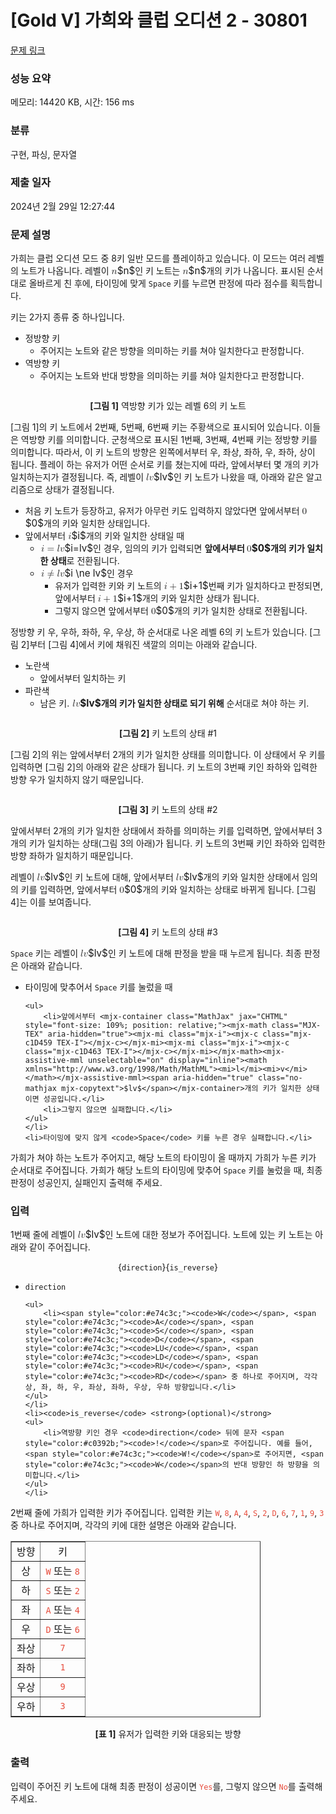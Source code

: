 # [Gold V] 가희와 클럽 오디션 2 - 30801 

[문제 링크](https://www.acmicpc.net/problem/30801) 

### 성능 요약

메모리: 14420 KB, 시간: 156 ms

### 분류

구현, 파싱, 문자열

### 제출 일자

2024년 2월 29일 12:27:44

### 문제 설명

<p>가희는 클럽 오디션 모드 중 8키 일반 모드를 플레이하고 있습니다. 이 모드는 여러 레벨의 노트가 나옵니다. 레벨이 <mjx-container class="MathJax" jax="CHTML" style="font-size: 109%; position: relative;"><mjx-math class="MJX-TEX" aria-hidden="true"><mjx-mi class="mjx-i"><mjx-c class="mjx-c1D45B TEX-I"></mjx-c></mjx-mi></mjx-math><mjx-assistive-mml unselectable="on" display="inline"><math xmlns="http://www.w3.org/1998/Math/MathML"><mi>n</mi></math></mjx-assistive-mml><span aria-hidden="true" class="no-mathjax mjx-copytext">$n$</span></mjx-container>인 키 노트는 <mjx-container class="MathJax" jax="CHTML" style="font-size: 109%; position: relative;"><mjx-math class="MJX-TEX" aria-hidden="true"><mjx-mi class="mjx-i"><mjx-c class="mjx-c1D45B TEX-I"></mjx-c></mjx-mi></mjx-math><mjx-assistive-mml unselectable="on" display="inline"><math xmlns="http://www.w3.org/1998/Math/MathML"><mi>n</mi></math></mjx-assistive-mml><span aria-hidden="true" class="no-mathjax mjx-copytext">$n$</span></mjx-container>개의 키가 나옵니다. 표시된 순서대로 올바르게 친 후에, 타이밍에 맞게 <code>Space</code> 키를 누르면 판정에 따라 점수를 획득합니다.</p>

<p>키는 2가지 종류 중 하나입니다.</p>

<ul>
	<li>정방향 키
	<ul>
		<li>주어지는 노트와 같은 방향을 의미하는 키를 쳐야 일치한다고 판정합니다.</li>
	</ul>
	</li>
	<li>역방향 키
	<ul>
		<li>주어지는 노트와 반대 방향을 의미하는 키를 쳐야 일치한다고 판정합니다.</li>
	</ul>
	</li>
</ul>

<p style="text-align: center;"><img alt="" src="https://u.acmicpc.net/a180ff40-6114-4820-ab40-3aa03bdb80c0/2%20-%20%EB%B3%B5%EC%82%AC%EB%B3%B8.png"></p>

<p style="text-align: center;"><strong>[그림 1]</strong> 역방향 키가 있는 레벨 6의 키 노트</p>

<p>[그림 1]의 키 노트에서 2번째, 5번째, 6번째 키는 주황색으로 표시되어 있습니다. 이들은 역방향 키를 의미합니다. 군청색으로 표시된 1번째, 3번째, 4번째 키는 정방향 키를 의미합니다. 따라서, 이 키 노트의 방향은 왼쪽에서부터 우, 좌상, 좌하, 우, 좌하, 상이 됩니다. 플레이 하는 유저가 어떤 순서로 키를 쳤는지에 따라, 앞에서부터 몇 개의 키가 일치하는지가 결정됩니다. 즉, 레벨이 <mjx-container class="MathJax" jax="CHTML" style="font-size: 109%; position: relative;"><mjx-math class="MJX-TEX" aria-hidden="true"><mjx-mi class="mjx-i"><mjx-c class="mjx-c1D459 TEX-I"></mjx-c></mjx-mi><mjx-mi class="mjx-i"><mjx-c class="mjx-c1D463 TEX-I"></mjx-c></mjx-mi></mjx-math><mjx-assistive-mml unselectable="on" display="inline"><math xmlns="http://www.w3.org/1998/Math/MathML"><mi>l</mi><mi>v</mi></math></mjx-assistive-mml><span aria-hidden="true" class="no-mathjax mjx-copytext">$lv$</span></mjx-container>인 키 노트가 나왔을 때, 아래와 같은 알고리즘으로 상태가 결정됩니다.</p>

<ul>
	<li>처음 키 노트가 등장하고, 유저가 아무런 키도 입력하지 않았다면 앞에서부터 <mjx-container class="MathJax" jax="CHTML" style="font-size: 109%; position: relative;"><mjx-math class="MJX-TEX" aria-hidden="true"><mjx-mn class="mjx-n"><mjx-c class="mjx-c30"></mjx-c></mjx-mn></mjx-math><mjx-assistive-mml unselectable="on" display="inline"><math xmlns="http://www.w3.org/1998/Math/MathML"><mn>0</mn></math></mjx-assistive-mml><span aria-hidden="true" class="no-mathjax mjx-copytext">$0$</span></mjx-container>개의 키와 일치한 상태입니다.</li>
	<li>앞에서부터 <mjx-container class="MathJax" jax="CHTML" style="font-size: 109%; position: relative;"><mjx-math class="MJX-TEX" aria-hidden="true"><mjx-mi class="mjx-i"><mjx-c class="mjx-c1D456 TEX-I"></mjx-c></mjx-mi></mjx-math><mjx-assistive-mml unselectable="on" display="inline"><math xmlns="http://www.w3.org/1998/Math/MathML"><mi>i</mi></math></mjx-assistive-mml><span aria-hidden="true" class="no-mathjax mjx-copytext">$i$</span></mjx-container>개의 키와 일치한 상태일 때
	<ul>
		<li><mjx-container class="MathJax" jax="CHTML" style="font-size: 109%; position: relative;"> <mjx-math class="MJX-TEX" aria-hidden="true"><mjx-mi class="mjx-i"><mjx-c class="mjx-c1D456 TEX-I"></mjx-c></mjx-mi><mjx-mo class="mjx-n" space="4"><mjx-c class="mjx-c3D"></mjx-c></mjx-mo><mjx-mi class="mjx-i" space="4"><mjx-c class="mjx-c1D459 TEX-I"></mjx-c></mjx-mi><mjx-mi class="mjx-i"><mjx-c class="mjx-c1D463 TEX-I"></mjx-c></mjx-mi></mjx-math><mjx-assistive-mml unselectable="on" display="inline"><math xmlns="http://www.w3.org/1998/Math/MathML"><mi>i</mi><mo>=</mo><mi>l</mi><mi>v</mi></math></mjx-assistive-mml><span aria-hidden="true" class="no-mathjax mjx-copytext">$i=lv$</span></mjx-container>인 경우, 임의의 키가 입력되면 <strong>앞에서부터 <mjx-container class="MathJax" jax="CHTML" style="font-size: 109%; position: relative;"><mjx-math class="MJX-TEX" aria-hidden="true"><mjx-mn class="mjx-n"><mjx-c class="mjx-c30"></mjx-c></mjx-mn></mjx-math><mjx-assistive-mml unselectable="on" display="inline"><math xmlns="http://www.w3.org/1998/Math/MathML"><mn>0</mn></math></mjx-assistive-mml><span aria-hidden="true" class="no-mathjax mjx-copytext">$0$</span></mjx-container>개의 키가 일치한 상태</strong>로 전환됩니다.</li>
		<li><mjx-container class="MathJax" jax="CHTML" style="font-size: 109%; position: relative;"> <mjx-math class="MJX-TEX" aria-hidden="true"><mjx-mi class="mjx-i"><mjx-c class="mjx-c1D456 TEX-I"></mjx-c></mjx-mi><mjx-mo class="mjx-n" space="4"><mjx-c class="mjx-c2260"></mjx-c></mjx-mo><mjx-mi class="mjx-i" space="4"><mjx-c class="mjx-c1D459 TEX-I"></mjx-c></mjx-mi><mjx-mi class="mjx-i"><mjx-c class="mjx-c1D463 TEX-I"></mjx-c></mjx-mi></mjx-math><mjx-assistive-mml unselectable="on" display="inline"><math xmlns="http://www.w3.org/1998/Math/MathML"><mi>i</mi><mo>≠</mo><mi>l</mi><mi>v</mi></math></mjx-assistive-mml><span aria-hidden="true" class="no-mathjax mjx-copytext">$i \ne lv$</span></mjx-container>인 경우
		<ul>
			<li>유저가 입력한 키와 키 노트의 <mjx-container class="MathJax" jax="CHTML" style="font-size: 109%; position: relative;"><mjx-math class="MJX-TEX" aria-hidden="true"><mjx-mi class="mjx-i"><mjx-c class="mjx-c1D456 TEX-I"></mjx-c></mjx-mi><mjx-mo class="mjx-n" space="3"><mjx-c class="mjx-c2B"></mjx-c></mjx-mo><mjx-mn class="mjx-n" space="3"><mjx-c class="mjx-c31"></mjx-c></mjx-mn></mjx-math><mjx-assistive-mml unselectable="on" display="inline"><math xmlns="http://www.w3.org/1998/Math/MathML"><mi>i</mi><mo>+</mo><mn>1</mn></math></mjx-assistive-mml><span aria-hidden="true" class="no-mathjax mjx-copytext">$i+1$</span></mjx-container>번째 키가 일치하다고 판정되면, 앞에서부터 <mjx-container class="MathJax" jax="CHTML" style="font-size: 109%; position: relative;"><mjx-math class="MJX-TEX" aria-hidden="true"><mjx-mi class="mjx-i"><mjx-c class="mjx-c1D456 TEX-I"></mjx-c></mjx-mi><mjx-mo class="mjx-n" space="3"><mjx-c class="mjx-c2B"></mjx-c></mjx-mo><mjx-mn class="mjx-n" space="3"><mjx-c class="mjx-c31"></mjx-c></mjx-mn></mjx-math><mjx-assistive-mml unselectable="on" display="inline"><math xmlns="http://www.w3.org/1998/Math/MathML"><mi>i</mi><mo>+</mo><mn>1</mn></math></mjx-assistive-mml><span aria-hidden="true" class="no-mathjax mjx-copytext">$i+1$</span></mjx-container>개의 키와 일치한 상태가 됩니다.</li>
			<li>그렇지 않으면 앞에서부터 <mjx-container class="MathJax" jax="CHTML" style="font-size: 109%; position: relative;"><mjx-math class="MJX-TEX" aria-hidden="true"><mjx-mn class="mjx-n"><mjx-c class="mjx-c30"></mjx-c></mjx-mn></mjx-math><mjx-assistive-mml unselectable="on" display="inline"><math xmlns="http://www.w3.org/1998/Math/MathML"><mn>0</mn></math></mjx-assistive-mml><span aria-hidden="true" class="no-mathjax mjx-copytext">$0$</span></mjx-container>개의 키가 일치한 상태로 전환됩니다.</li>
		</ul>
		</li>
	</ul>
	</li>
</ul>

<p>정방향 키 우, 우하, 좌하, 우, 우상, 하 순서대로 나온 레벨 6의 키 노트가 있습니다. [그림 2]부터 [그림 4]에서 키에 채워진 색깔의 의미는 아래와 같습니다.</p>

<ul>
	<li>노란색
	<ul>
		<li>앞에서부터 일치하는 키</li>
	</ul>
	</li>
	<li>파란색
	<ul>
		<li>남은 키. <strong><mjx-container class="MathJax" jax="CHTML" style="font-size: 109%; position: relative;"> <mjx-math class="MJX-TEX" aria-hidden="true"><mjx-mi class="mjx-i"><mjx-c class="mjx-c1D459 TEX-I"></mjx-c></mjx-mi><mjx-mi class="mjx-i"><mjx-c class="mjx-c1D463 TEX-I"></mjx-c></mjx-mi></mjx-math><mjx-assistive-mml unselectable="on" display="inline"><math xmlns="http://www.w3.org/1998/Math/MathML"><mi>l</mi><mi>v</mi></math></mjx-assistive-mml><span aria-hidden="true" class="no-mathjax mjx-copytext">$lv$</span></mjx-container>개의 키가 일치한 상태로 되기 위해</strong> 순서대로 쳐야 하는 키.</li>
	</ul>
	</li>
</ul>

<p style="text-align: center;"><img alt="" src="https://u.acmicpc.net/9c2cdadc-d23d-431b-9b49-392474a76bf0/3%20-%20%EB%B3%B5%EC%82%AC%EB%B3%B8.png"></p>

<p style="text-align: center;"><strong>[그림 2]</strong> 키 노트의 상태 #1</p>

<p>[그림 2]의 위는 앞에서부터 2개의 키가 일치한 상태를 의미합니다. 이 상태에서 우 키를 입력하면 [그림 2]의 아래와 같은 상태가 됩니다. 키 노트의 3번째 키인 좌하와 입력한 방향 우가 일치하지 않기 때문입니다.</p>

<p style="text-align: center;"><img alt="" src="https://u.acmicpc.net/42590bfa-8eb4-4fb2-aa10-0f24ab1ab69c/4%20-%20%EB%B3%B5%EC%82%AC%EB%B3%B8.png"></p>

<p style="text-align: center;"><strong>[그림 3]</strong> 키 노트의 상태 #2</p>

<p>앞에서부터 2개의 키가 일치한 상태에서 좌하를 의미하는 키를 입력하면, 앞에서부터 3개의 키가 일치하는 상태(그림 3의 아래)가 됩니다. 키 노트의 3번째 키인 좌하와 입력한 방향 좌하가 일치하기 때문입니다.</p>

<p>레벨이 <mjx-container class="MathJax" jax="CHTML" style="font-size: 109%; position: relative;"><mjx-math class="MJX-TEX" aria-hidden="true"><mjx-mi class="mjx-i"><mjx-c class="mjx-c1D459 TEX-I"></mjx-c></mjx-mi><mjx-mi class="mjx-i"><mjx-c class="mjx-c1D463 TEX-I"></mjx-c></mjx-mi></mjx-math><mjx-assistive-mml unselectable="on" display="inline"><math xmlns="http://www.w3.org/1998/Math/MathML"><mi>l</mi><mi>v</mi></math></mjx-assistive-mml><span aria-hidden="true" class="no-mathjax mjx-copytext">$lv$</span></mjx-container>인 키 노트에 대해, 앞에서부터 <mjx-container class="MathJax" jax="CHTML" style="font-size: 109%; position: relative;"><mjx-math class="MJX-TEX" aria-hidden="true"><mjx-mi class="mjx-i"><mjx-c class="mjx-c1D459 TEX-I"></mjx-c></mjx-mi><mjx-mi class="mjx-i"><mjx-c class="mjx-c1D463 TEX-I"></mjx-c></mjx-mi></mjx-math><mjx-assistive-mml unselectable="on" display="inline"><math xmlns="http://www.w3.org/1998/Math/MathML"><mi>l</mi><mi>v</mi></math></mjx-assistive-mml><span aria-hidden="true" class="no-mathjax mjx-copytext">$lv$</span></mjx-container>개의 키와 일치한 상태에서 임의의 키를 입력하면, 앞에서부터 <mjx-container class="MathJax" jax="CHTML" style="font-size: 109%; position: relative;"><mjx-math class="MJX-TEX" aria-hidden="true"><mjx-mn class="mjx-n"><mjx-c class="mjx-c30"></mjx-c></mjx-mn></mjx-math><mjx-assistive-mml unselectable="on" display="inline"><math xmlns="http://www.w3.org/1998/Math/MathML"><mn>0</mn></math></mjx-assistive-mml><span aria-hidden="true" class="no-mathjax mjx-copytext">$0$</span></mjx-container>개의 키와 일치하는 상태로 바뀌게 됩니다. [그림 4]는 이를 보여줍니다.</p>

<p style="text-align: center;"><img alt="" src="https://u.acmicpc.net/fe954fc6-fe57-48fa-a8fc-a565db296f80/5%20-%20%EB%B3%B5%EC%82%AC%EB%B3%B8.png"></p>

<p style="text-align: center;"><strong>[그림 4]</strong> 키 노트의 상태 #3</p>

<p><code>Space</code> 키는 레벨이 <mjx-container class="MathJax" jax="CHTML" style="font-size: 109%; position: relative;"><mjx-math class="MJX-TEX" aria-hidden="true"><mjx-mi class="mjx-i"><mjx-c class="mjx-c1D459 TEX-I"></mjx-c></mjx-mi><mjx-mi class="mjx-i"><mjx-c class="mjx-c1D463 TEX-I"></mjx-c></mjx-mi></mjx-math><mjx-assistive-mml unselectable="on" display="inline"><math xmlns="http://www.w3.org/1998/Math/MathML"><mi>l</mi><mi>v</mi></math></mjx-assistive-mml><span aria-hidden="true" class="no-mathjax mjx-copytext">$lv$</span></mjx-container>인 키 노트에 대해 판정을 받을 때 누르게 됩니다. 최종 판정은 아래와 같습니다.</p>

<ul>
	<li>타이밍에 맞추어서 <code>Space</code> 키를 눌렀을 때

	<ul>
		<li>앞에서부터 <mjx-container class="MathJax" jax="CHTML" style="font-size: 109%; position: relative;"><mjx-math class="MJX-TEX" aria-hidden="true"><mjx-mi class="mjx-i"><mjx-c class="mjx-c1D459 TEX-I"></mjx-c></mjx-mi><mjx-mi class="mjx-i"><mjx-c class="mjx-c1D463 TEX-I"></mjx-c></mjx-mi></mjx-math><mjx-assistive-mml unselectable="on" display="inline"><math xmlns="http://www.w3.org/1998/Math/MathML"><mi>l</mi><mi>v</mi></math></mjx-assistive-mml><span aria-hidden="true" class="no-mathjax mjx-copytext">$lv$</span></mjx-container>개의 키가 일치한 상태이면 성공입니다.</li>
		<li>그렇지 않으면 실패합니다.</li>
	</ul>
	</li>
	<li>타이밍에 맞지 않게 <code>Space</code> 키를 누른 경우 실패합니다.</li>
</ul>

<p>가희가 쳐야 하는 노트가 주어지고, 해당 노트의 타이밍이 올 때까지 가희가 누른 키가 순서대로 주어집니다. 가희가 해당 노트의 타이밍에 맞추어 <code>Space</code> 키를 눌렀을 때, 최종 판정이 성공인지, 실패인지 출력해 주세요.</p>

### 입력 

 <p>1번째 줄에 레벨이 <mjx-container class="MathJax" jax="CHTML" style="font-size: 109%; position: relative;"><mjx-math class="MJX-TEX" aria-hidden="true"><mjx-mi class="mjx-i"><mjx-c class="mjx-c1D459 TEX-I"></mjx-c></mjx-mi><mjx-mi class="mjx-i"><mjx-c class="mjx-c1D463 TEX-I"></mjx-c></mjx-mi></mjx-math><mjx-assistive-mml unselectable="on" display="inline"><math xmlns="http://www.w3.org/1998/Math/MathML"><mi>l</mi><mi>v</mi></math></mjx-assistive-mml><span aria-hidden="true" class="no-mathjax mjx-copytext">$lv$</span></mjx-container>인 노트에 대한 정보가 주어집니다. 노트에 있는 키 노트는 아래와 같이 주어집니다.</p>

<p style="text-align: center;">{<code>direction</code>}{<code>is_reverse</code>}</p>

<ul>
	<li><code>direction</code>

	<ul>
		<li><span style="color:#e74c3c;"><code>W</code></span>, <span style="color:#e74c3c;"><code>A</code></span>, <span style="color:#e74c3c;"><code>S</code></span>, <span style="color:#e74c3c;"><code>D</code></span>, <span style="color:#e74c3c;"><code>LU</code></span>, <span style="color:#e74c3c;"><code>LD</code></span>, <span style="color:#e74c3c;"><code>RU</code></span>, <span style="color:#e74c3c;"><code>RD</code></span> 중 하나로 주어지며, 각각 상, 좌, 하, 우, 좌상, 좌하, 우상, 우하 방향입니다.</li>
	</ul>
	</li>
	<li><code>is_reverse</code> <strong>(optional)</strong>
	<ul>
		<li>역방향 키인 경우 <code>direction</code> 뒤에 문자 <span style="color:#c0392b;"><code>!</code></span>로 주어집니다. 예를 들어, <span style="color:#e74c3c;"><code>W!</code></span>로 주어지면, <span style="color:#e74c3c;"><code>W</code></span>의 반대 방향인 하 방향을 의미합니다.</li>
	</ul>
	</li>
</ul>

<p>2번째 줄에 가희가 입력한 키가 주어집니다. 입력한 키는 <span style="color:#e74c3c;"><code>W</code></span>, <span style="color:#e74c3c;"><code>8</code></span>, <span style="color:#e74c3c;"><code>A</code></span>, <span style="color:#e74c3c;"><code>4</code></span>, <span style="color:#e74c3c;"><code>S</code></span>, <span style="color:#e74c3c;"><code>2</code></span>, <span style="color:#e74c3c;"><code>D</code></span>, <span style="color:#e74c3c;"><code>6</code></span>, <span style="color:#e74c3c;"><code>7</code></span>, <span style="color:#e74c3c;"><code>1</code></span>, <span style="color:#e74c3c;"><code>9</code></span>, <span style="color:#e74c3c;"><code>3</code></span> 중 하나로 주어지며, 각각의 키에 대한 설명은 아래와 같습니다.</p>

<table align="center" border="1" cellpadding="1" cellspacing="1" class="table table-bordered" style="width: 400px;">
	<tbody>
		<tr>
			<td style="text-align: center;">방향</td>
			<td style="text-align: center;">키</td>
		</tr>
		<tr>
			<td style="text-align: center;">상</td>
			<td style="text-align: center;"><span style="color:#e74c3c;"><code>W</code></span> 또는 <span style="color:#e74c3c;"><code>8</code></span></td>
		</tr>
		<tr>
			<td style="text-align: center;">하</td>
			<td style="text-align: center;"><span style="color:#e74c3c;"><code>S</code></span> 또는 <span style="color:#e74c3c;"><code>2</code></span></td>
		</tr>
		<tr>
			<td style="text-align: center;">좌</td>
			<td style="text-align: center;"><span style="color:#e74c3c;"><code>A</code></span> 또는 <span style="color:#e74c3c;"><code>4</code></span></td>
		</tr>
		<tr>
			<td style="text-align: center;">우</td>
			<td style="text-align: center;"><span style="color:#e74c3c;"><code>D</code></span> 또는 <span style="color:#e74c3c;"><code>6</code></span></td>
		</tr>
		<tr>
			<td style="text-align: center;">좌상</td>
			<td style="text-align: center;"><span style="color:#e74c3c;"><code>7</code></span></td>
		</tr>
		<tr>
			<td style="text-align: center;">좌하</td>
			<td style="text-align: center;"><span style="color:#e74c3c;"><code>1</code></span></td>
		</tr>
		<tr>
			<td style="text-align: center;">우상</td>
			<td style="text-align: center;"><span style="color:#e74c3c;"><code>9</code></span></td>
		</tr>
		<tr>
			<td style="text-align: center;">우하</td>
			<td style="text-align: center;"><span style="color:#e74c3c;"><code>3</code></span></td>
		</tr>
	</tbody>
</table>

<p style="text-align: center;"><strong>[표 1]</strong> 유저가 입력한 키와 대응되는 방향</p>

### 출력 

 <p>입력이 주어진 키 노트에 대해 최종 판정이 성공이면 <span style="color:#e74c3c;"><code>Yes</code></span>를, 그렇지 않으면 <span style="color:#e74c3c;"><code>No</code></span>를 출력해 주세요.</p>

